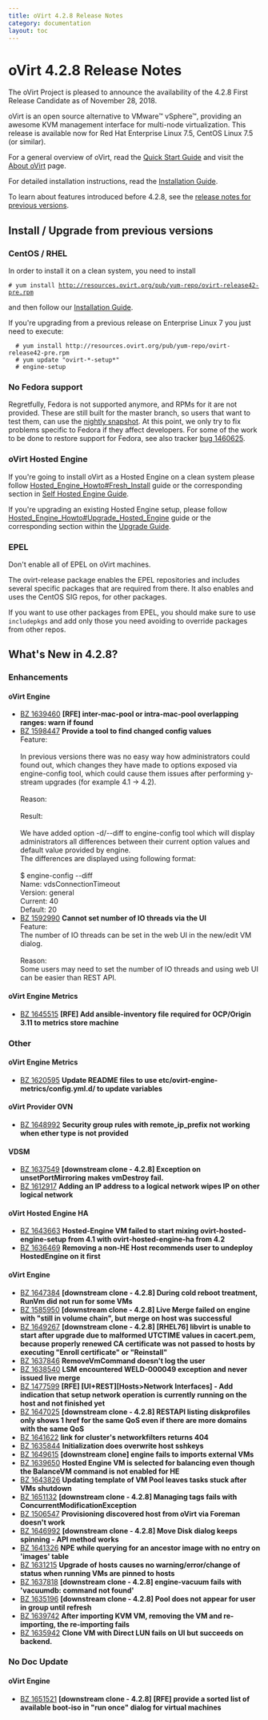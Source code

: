 ```yaml
---
title: oVirt 4.2.8 Release Notes
category: documentation
layout: toc
---
```


# oVirt 4.2.8 Release Notes

The oVirt Project is pleased to announce the availability of the 4.2.8 First Release Candidate as of November 28, 2018.

oVirt is an open source alternative to VMware™ vSphere™, providing an
awesome KVM management interface for multi-node virtualization.
This release is available now for Red Hat Enterprise Linux 7.5,
CentOS Linux 7.5 (or similar).



For a general overview of oVirt, read the [Quick Start Guide](/documentation/quickstart/quickstart-guide/)
and visit the [About oVirt](/documentation/introduction/about-ovirt/) page.

For detailed installation instructions, read the [Installation Guide](/documentation/install-guide/Installation_Guide/).

To learn about features introduced before 4.2.8, see the [release notes for previous versions](/documentation/#previous-release-notes).


## Install / Upgrade from previous versions

### CentOS / RHEL





In order to install it on a clean system, you need to install


`# yum install `[`http://resources.ovirt.org/pub/yum-repo/ovirt-release42-pre.rpm`](http://resources.ovirt.org/pub/yum-repo/ovirt-release42-pre.rpm)


and then follow our
[Installation Guide](http://www.ovirt.org/documentation/install-guide/Installation_Guide/).


If you're upgrading from a previous release on Enterprise Linux 7 you just need
to execute:

      # yum install http://resources.ovirt.org/pub/yum-repo/ovirt-release42-pre.rpm
      # yum update "ovirt-*-setup*"
      # engine-setup



### No Fedora support

Regretfully, Fedora is not supported anymore, and RPMs for it are not provided.
These are still built for the master branch, so users that want to test them,
can use the [nightly snapshot](/develop/dev-process/install-nightly-snapshot/).
At this point, we only try to fix problems specific to Fedora if they affect
developers. For some of the work to be done to restore support for Fedora, see
also tracker [bug 1460625](https://bugzilla.redhat.com/showdependencytree.cgi?id=1460625&hide_resolved=0).

### oVirt Hosted Engine

If you're going to install oVirt as a Hosted Engine on a clean system please
follow [Hosted_Engine_Howto#Fresh_Install](/documentation/how-to/hosted-engine/#fresh-install)
guide or the corresponding section in
[Self Hosted Engine Guide](/documentation/self-hosted/Self-Hosted_Engine_Guide/).

If you're upgrading an existing Hosted Engine setup, please follow
[Hosted_Engine_Howto#Upgrade_Hosted_Engine](/documentation/how-to/hosted-engine/#upgrade-hosted-engine)
guide or the corresponding section within the
[Upgrade Guide](/documentation/upgrade-guide/upgrade-guide/).

### EPEL

Don't enable all of EPEL on oVirt machines.

The ovirt-release package enables the EPEL repositories and includes several
specific packages that are required from there. It also enables and uses
the CentOS SIG repos, for other packages.

If you want to use other packages from EPEL, you should make sure to
use `includepkgs` and add only those you need avoiding to override
packages from other repos.

## What's New in 4.2.8?

### Enhancements

#### oVirt Engine

 - [BZ 1639460](https://bugzilla.redhat.com/1639460) <b>[RFE] inter-mac-pool or intra-mac-pool overlapping ranges: warn if found</b><br>
 - [BZ 1598447](https://bugzilla.redhat.com/1598447) <b>Provide a tool to find changed config values</b><br>Feature: <br><br>In previous versions there was no easy way how administrators could found out, which changes they have made to options exposed via engine-config tool, which could cause them issues after performing y-stream upgrades (for example 4.1 -> 4.2).<br><br>Reason: <br><br>Result: <br><br>We have added option -d/--diff to engine-config tool which will display administrators all differences between their current option values and default value provided by engine.<br>The differences are displayed using following format:<br><br> $ engine-config --diff<br> Name: vdsConnectionTimeout<br> Version: general<br> Current: 40<br> Default: 20
 - [BZ 1592990](https://bugzilla.redhat.com/1592990) <b>Cannot set number of IO threads via the UI</b><br>Feature: <br>The number of IO threads can be set in the web UI in the new/edit VM dialog.<br><br>Reason: <br>Some users may need to set the number of IO threads and using web UI can be easier than REST API.

#### oVirt Engine Metrics

 - [BZ 1645515](https://bugzilla.redhat.com/1645515) <b>[RFE] Add ansible-inventory file required for OCP/Origin 3.11 to metrics store machine</b><br>

### Other

#### oVirt Engine Metrics

 - [BZ 1620595](https://bugzilla.redhat.com/1620595) <b>Update README files to use etc/ovirt-engine-metrics/config.yml.d/ to update variables</b><br>

#### oVirt Provider OVN

 - [BZ 1648992](https://bugzilla.redhat.com/1648992) <b>Security group rules with remote_ip_prefix not working when ether type is not provided</b><br>

#### VDSM

 - [BZ 1637549](https://bugzilla.redhat.com/1637549) <b>[downstream clone - 4.2.8] Exception on unsetPortMirroring makes vmDestroy fail.</b><br>
 - [BZ 1612917](https://bugzilla.redhat.com/1612917) <b>Adding an IP address to a logical network wipes IP on other logical network</b><br>

#### oVirt Hosted Engine HA

 - [BZ 1643663](https://bugzilla.redhat.com/1643663) <b>Hosted-Engine VM failed to start mixing ovirt-hosted-engine-setup from 4.1 with ovirt-hosted-engine-ha from 4.2</b><br>
 - [BZ 1636469](https://bugzilla.redhat.com/1636469) <b>Removing a non-HE Host recommends user to undeploy HostedEngine on it first</b><br>

#### oVirt Engine

 - [BZ 1647384](https://bugzilla.redhat.com/1647384) <b>[downstream clone - 4.2.8] During cold reboot treatment, RunVm did not run for some VMs</b><br>
 - [BZ 1585950](https://bugzilla.redhat.com/1585950) <b>[downstream clone - 4.2.8] Live Merge failed on engine with "still in volume chain", but merge on host was successful</b><br>
 - [BZ 1649267](https://bugzilla.redhat.com/1649267) <b>[downstream clone - 4.2.8] [RHEL76] libvirt is unable to start after upgrade due to malformed UTCTIME values in cacert.pem, because properly renewed CA certificate was not passed to hosts by executing "Enroll certificate" or "Reinstall"</b><br>
 - [BZ 1637846](https://bugzilla.redhat.com/1637846) <b>RemoveVmCommand doesn't log the user</b><br>
 - [BZ 1638540](https://bugzilla.redhat.com/1638540) <b>LSM encountered WELD-000049 exception and never issued live merge</b><br>
 - [BZ 1477599](https://bugzilla.redhat.com/1477599) <b>[RFE] [UI+REST][Hosts>Network Interfaces] - Add indication that setup network operation is currently running on the host and not finished yet</b><br>
 - [BZ 1647025](https://bugzilla.redhat.com/1647025) <b>[downstream clone - 4.2.8] RESTAPI listing diskprofiles only shows 1 href for the same QoS even if there are more domains with the same QoS</b><br>
 - [BZ 1641622](https://bugzilla.redhat.com/1641622) <b>link for cluster's networkfilters returns 404</b><br>
 - [BZ 1635844](https://bugzilla.redhat.com/1635844) <b>Initialization does overwrite host sshkeys</b><br>
 - [BZ 1649615](https://bugzilla.redhat.com/1649615) <b>[downstream clone] engine fails to imports external VMs</b><br>
 - [BZ 1639650](https://bugzilla.redhat.com/1639650) <b>Hosted Engine VM is selected for balancing even though the BalanceVM command is not enabled for HE</b><br>
 - [BZ 1643826](https://bugzilla.redhat.com/1643826) <b>Updating template of VM Pool leaves tasks stuck after VMs shutdown</b><br>
 - [BZ 1651132](https://bugzilla.redhat.com/1651132) <b>[downstream clone - 4.2.8] Managing tags fails with ConcurrentModificationException</b><br>
 - [BZ 1506547](https://bugzilla.redhat.com/1506547) <b>Provisioning discovered host from oVirt via Foreman doesn't work</b><br>
 - [BZ 1646992](https://bugzilla.redhat.com/1646992) <b>[downstream clone - 4.2.8] Move Disk dialog keeps spinning - API method works</b><br>
 - [BZ 1641326](https://bugzilla.redhat.com/1641326) <b>NPE while querying for an ancestor image with no entry on 'images' table</b><br>
 - [BZ 1631215](https://bugzilla.redhat.com/1631215) <b>Upgrade of hosts causes no warning/error/change of status when running VMs are pinned to hosts</b><br>
 - [BZ 1637818](https://bugzilla.redhat.com/1637818) <b>[downstream clone - 4.2.8] engine-vacuum fails with 'vacuumdb: command not found'</b><br>
 - [BZ 1635196](https://bugzilla.redhat.com/1635196) <b>[downstream clone - 4.2.8] Pool does not appear for user in group until refresh</b><br>
 - [BZ 1639742](https://bugzilla.redhat.com/1639742) <b>After importing KVM VM, removing the VM and re-importing, the re-importing fails</b><br>
 - [BZ 1635942](https://bugzilla.redhat.com/1635942) <b>Clone VM with Direct LUN fails on UI but succeeds on backend.</b><br>

### No Doc Update

#### oVirt Engine

 - [BZ 1651521](https://bugzilla.redhat.com/1651521) <b>[downstream clone - 4.2.8] [RFE] provide a sorted list of available boot-iso in "run once" dialog for virtual machines</b><br>


